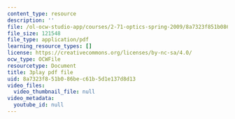 ```yaml
---
content_type: resource
description: ''
file: /ol-ocw-studio-app/courses/2-71-optics-spring-2009/8a7323f851b086bec61b5d1e137d8d13_VHIJPHqwV_0.pdf
file_size: 121548
file_type: application/pdf
learning_resource_types: []
license: https://creativecommons.org/licenses/by-nc-sa/4.0/
ocw_type: OCWFile
resourcetype: Document
title: 3play pdf file
uid: 8a7323f8-51b0-86be-c61b-5d1e137d8d13
video_files:
  video_thumbnail_file: null
video_metadata:
  youtube_id: null
---
```

